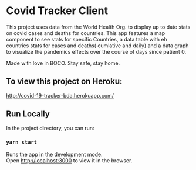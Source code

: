 # Covid Tracker Client
This project uses data from the World Health Org. to display up to date stats on covid cases and deaths for countries.
This app features a map component to see stats for specific Countries, a data table with eh countries stats for cases and deaths( cumlative and daily) and a data graph to visualize the pandemics effects over the course of days since patient 0.

Made with love in BOCO. Stay safe, stay home.


## To view this project on Heroku:
http://covid-19-tracker-bda.herokuapp.com/


## Run Locally
In the project directory, you can run:

### `yarn start`

Runs the app in the development mode.<br />
Open [http://localhost:3000](http://localhost:3000) to view it in the browser.

